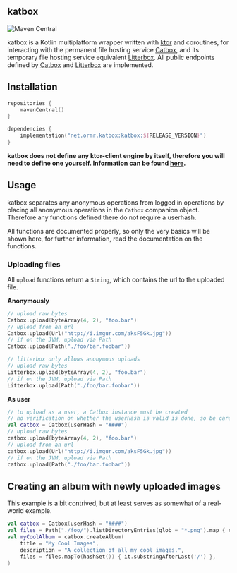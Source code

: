 ## katbox

![Maven Central](https://img.shields.io/maven-central/v/net.ormr.katbox/katbox?label=release&style=for-the-badge)

katbox is a Kotlin multiplatform wrapper written with [ktor](https://ktor.io/docs/client.html) and coroutines, for 
interacting with the permanent file hosting service [Catbox](https://catbox.moe), and its temporary file hosting service
equivalent [Litterbox](https://litterbox.catbox.moe/). All public endpoints defined by
[Catbox](https://catbox.moe/tools.php) and [Litterbox](https://litterbox.catbox.moe/tools.php) are implemented.

## Installation

```kotlin
repositories { 
    mavenCentral()
}

dependencies {
    implementation("net.ormr.katbox:katbox:${RELEASE_VERSION}")
}
```

**katbox does not define any ktor-client engine by itself, therefore you will need to define one yourself. Information 
can be found [here](https://ktor.io/docs/http-client-engines.html).**

## Usage

katbox separates any anonymous operations from logged in operations by placing all anonymous operations in the `Catbox` 
companion object. Therefore any functions defined there do not require a userhash.

All functions are documented properly, so only the very basics will be shown here, for further information, read the 
documentation on the functions.

### Uploading files

All `upload` functions return a `String`, which contains the url to the uploaded file. 

**Anonymously**
```kotlin
// upload raw bytes
Catbox.upload(byteArray(4, 2), "foo.bar")
// upload from an url
Catbox.upload(Url("http://i.imgur.com/aksF5Gk.jpg"))
// if on the JVM, upload via Path
Catbox.upload(Path("./foo/bar.foobar"))

// litterbox only allows anonymous uploads
// upload raw bytes
Litterbox.upload(byteArray(4, 2), "foo.bar")
// if on the JVM, upload via Path
Litterbox.upload(Path("./foo/bar.foobar"))
```

**As user**
```kotlin
// to upload as a user, a Catbox instance must be created
// no verification on whether the userHash is valid is done, so be careful
val catbox = Catbox(userHash = "####")
// upload raw bytes
catbox.upload(byteArray(4, 2), "foo.bar")
// upload from an url
catbox.upload(Url("http://i.imgur.com/aksF5Gk.jpg"))
// if on the JVM, upload via Path
catbox.upload(Path("./foo/bar.foobar"))
```

## Creating an album with newly uploaded images

This example is a bit contrived, but at least serves as somewhat of a real-world example.

```kotlin
val catbox = Catbox(userHash = "####")
val files = Path("./foo/").listDirectoryEntries(glob = "*.png").map { catbox.upload(it) }
val myCoolAlbum = catbox.createAlbum(
    title = "My Cool Images", 
    description = "A collection of all my cool images.",
    files = files.mapTo(hashSet()) { it.substringAfterLast('/') },
)
```